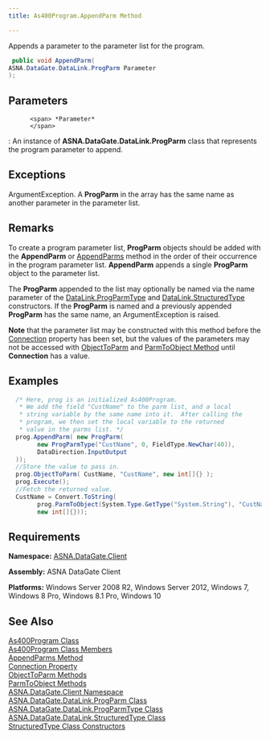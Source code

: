 ```yaml
---
title: As400Program.AppendParm Method

---
```


Appends a parameter to the parameter list for the program.

```cs
 public void AppendParm(
ASNA.DataGate.DataLink.ProgParm Parameter
);
```

## Parameters



          <span> *Parameter* 
          </span>

: 
          <span />
          <span> An instance of **ASNA.DataGate.DataLink.ProgParm**  class that represents the program parameter to append. </span>  


## Exceptions

ArgumentException. A **ProgParm** in the array has the same name as another parameter in the parameter list.<span />
## Remarks

To create a program parameter list, <span> **ProgParm** </span> objects should be added with the <span> **AppendParm** </span> or [AppendParms](as400program-class-append-parms-method.html) method in the order of their occurrence in the program parameter list. <span> **AppendParm** </span> appends a single <span> **ProgParm** </span> object to the parameter list.

The **ProgParm** appended to the list may optionally be named via the <span>name</span> parameter of the [DataLink.ProgParmType](prog-parm-type-class-prog-parm-type-constructor.html) and [DataLink.StructuredType](structure-type-class.html) constructors. If the <span> **ProgParm** </span> is named and a previously appended **ProgParm** has the same name, an ArgumentException is raised. 

**Note** that the parameter list may be constructed with this method before the [ Connection](as400program-class-connection-property.html) property has been set, but the values of the parameters may not be accessed with [ObjectToParm](as400program-class-object-to_parm-method-main.html) and [ParmToObject Method](as400program-class-parm-to_object-method-main.html) until <span> **Connection** </span> has a value.
## Examples


```cs 
  /* Here, prog is an initialized As400Program.
   * We add the field "CustName" to the parm list, and a local
   * string variable by the same name into it.  After calling the
   * program, we then set the local variable to the returned
   * value in the parms list. */
  prog.AppendParm( new ProgParm(
        new ProgParmType("CustName", 0, FieldType.NewChar(40)),
        DataDirection.InputOutput
  ));
  //Store the value to pass in.
  prog.ObjectToParm( CustName, "CustName", new int[]{} );
  prog.Execute();
  //Fetch the returned value.
  CustName = Convert.ToString(
        prog.ParmToObject(System.Type.GetType("System.String"), "CustName", 
        new int[]{}));  
```

## Requirements

**Namespace:** [ASNA.DataGate.Client](datagate-client-namespace.html) 

**Assembly:** ASNA DataGate Client

**Platforms:** Windows Server 2008 R2, Windows Server 2012, Windows 7, Windows 8 Pro, Windows 8.1 Pro, Windows 10
## See Also


[As400Program Class](as400program-class.html)
      <br />
[As400Program Class Members](as400program-members.html)
      <br />
[AppendParms Method](as400program-class-append-parms-method.html)
      <br />
[Connection Property](as400program-class-connection-property.html)
      <br />
[ObjectToParm Methods](as400program-class-object-to_parm-method-main.html)
      <br />
[ParmToObject Methods](as400program-class-parm-to_object-method-main.html)
      <br />
[ASNA.DataGate.Client Namespace](datagate-client-namespace.html)
      <br />
[ASNA.DataGate.DataLink.ProgParm Class](prog-parm-class.html)
      <br />
[ASNA.DataGate.DataLink.ProgParmType Class](prog-parm-type-class.html)
      <br />
[ASNA.DataGate.DataLink.StructuredType Class](structure-type-class.html)
      <br />
      [StructuredType Class 
					Constructors](structure-type-class.html)
      <p />

